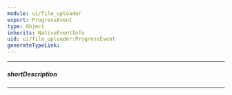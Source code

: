 ```yaml
---
module: ui/file_uploader
export: ProgressEvent
type: Object
inherits: NativeEventInfo
uid: ui/file_uploader:ProgressEvent
generateTypeLink: 
---
```

---
##### shortDescription
<!-- Description goes here -->

---
<!-- Description goes here -->